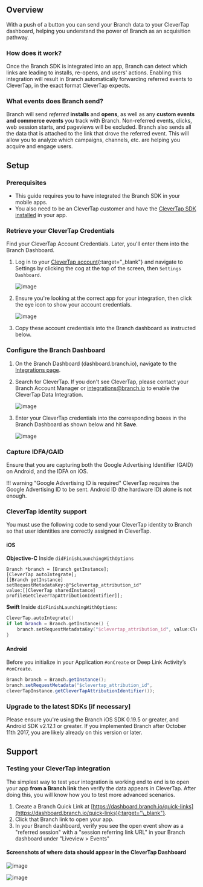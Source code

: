 ## Overview

With a push of a button you can send your Branch data to your CleverTap dashboard, helping you understand the power of Branch as an acquisition pathway.

### How does it work?

Once the Branch SDK is integrated into an app, Branch can detect which links are leading to installs, re-opens, and users' actions. Enabling this integration will result in Branch automatically forwarding referred events to CleverTap, in the exact format CleverTap expects.

### What events does Branch send?

Branch will send *referred* **installs** and **opens**, as well as any **custom events and commerce events** you track with Branch. Non-referred events, clicks, web session starts, and pageviews will be excluded. Branch also sends all the data that is attached to the link that drove the referred event. This will allow you to analyze which campaigns, channels, etc. are helping you acquire and engage users.

## Setup

### Prerequisites

- This guide requires you to have integrated the Branch SDK in your mobile apps.
- You also need to be an CleverTap customer and have the [CleverTap SDK installed](https://support.clevertap.com/docs.html) in your app.

### Retrieve your CleverTap Credentials

Find your CleverTap Account Credentials. Later, you'll enter them into the Branch Dashboard.

1. Log in to your [CleverTap account](https://dashboard.clevertap.com/){:target="\_blank"}  and navigate to Settings by clicking the cog at the top of the screen, then `Settings Dashboard`.

    ![image](/_assets/img/pages/integrations/clevertap/clevertap-settings.png)

1. Ensure you're looking at the correct app for your integration, then click the eye icon to show your account credentials.

    ![image](/_assets/img/pages/integrations/clevertap/clevertap-account-credentials.png)

1. Copy these account credentials into the Branch dashboard as instructed below.


### Configure the Branch Dashboard

1. On the Branch Dashboard (dashboard.branch.io), navigate to the [Integrations page](https://dashboard.branch.io/data-import-export/integrations).
1. Search for CleverTap. If you don't see CleverTap, please contact your Branch Account Manager or [integrations@branch.io](mailto:integrations@branch.io) to enable the CleverTap Data Integration.

    ![image](/_assets/img/pages/integrations/clevertap/search-clevertap.png)

1. Enter your CleverTap credentials into the corresponding boxes in the Branch Dashboard as shown below and hit <notranslate>**Save**</notranslate>.

    ![image](/_assets/img/pages/integrations/clevertap/enter-clevertap-credentials.png)


### Capture IDFA/GAID

Ensure that you are capturing both the Google Advertising Identifier (GAID) on Android, and the IDFA on iOS.

!!! warning "Google Advertising ID is required"
    CleverTap requires the Google Advertising ID to be sent. Android ID (the hardware ID) alone is not enough.

### CleverTap identity support

You must use the following code to send your CleverTap identity to Branch so that user identities are correctly assigned in CleverTap.

#### iOS
**Objective-C**
Inside `didFinishLaunchingWithOptions`

```obj-c
Branch *branch = [Branch getInstance];
[CleverTap autoIntegrate];
[[Branch getInstance] setRequestMetadataKey:@"$clevertap_attribution_id"
value:[[CleverTap sharedInstance] profileGetCleverTapAttributionIdentifier]];
```

**Swift**
Inside `didFinishLaunchingWithOptions`:

```swift
CleverTap.autoIntegrate()
if let branch = Branch.getInstance() {
	branch.setRequestMetadataKey("$clevertap_attribution_id", value:CleverTap.sharedInstance()?profileGetCleverTapAttributionIdentifier() as NSObject!);
}
```

#### Android
Before you initialize in your Application `#onCreate` or Deep Link Activity’s `#onCreate`.

```java
Branch branch = Branch.getInstance();
branch.setRequestMetadata("$clevertap_attribution_id",
cleverTapInstance.getCleverTapAttributionIdentifier());
```


### Upgrade to the latest SDKs [if necessary]

Please ensure you're using the Branch iOS SDK 0.19.5 or greater, and Android SDK v2.12.1 or greater. If you implemented Branch after October 11th 2017, you are likely already on this version or later.

## Support

### Testing your CleverTap integration

The simplest way to test your integration is working end to end is to open your app **from a Branch link** then verify the data appears in CleverTap. After doing this, you will know how you to test more advanced scenarios.

1. Create a Branch Quick Link at [https://dashboard.branch.io/quick-links](https://dashboard.branch.io/quick-links){:target="\_blank"}.
1. Click that Branch link to open your app.
1. In your Branch dashboard, verify you see the open event show as a "referred session" with a "session referring link URL" in your Branch dashboard under "Liveview > Events"

#### Screenshots of where data should appear in the CleverTap Dashboard

![image](/_assets/img/pages/integrations/clevertap/clevertap-people.png)

![image](/_assets/img/pages/integrations/clevertap/clevertap-events.png)
